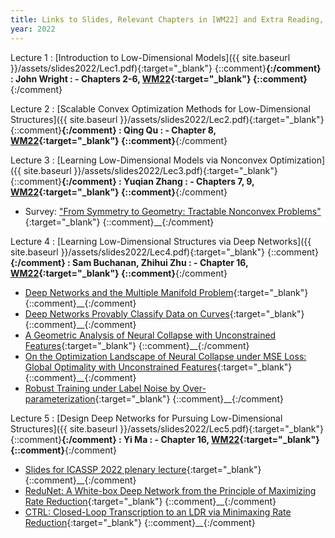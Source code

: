 ```yaml
---
title: Links to Slides, Relevant Chapters in [WM22] and Extra Reading, and Presenters
year: 2022
---
```


Lecture 1
: [Introduction to Low-Dimensional Models]({{ site.baseurl }}/assets/slides2022/Lec1.pdf){:target="_blank"} {::comment}__{:/comment}
  : John Wright
: - Chapters 2-6, [WM22](https://book-wright-ma.github.io/){:target="_blank"} {::comment}__{:/comment}

Lecture 2
: [Scalable Convex Optimization Methods for Low-Dimensional Structures]({{ site.baseurl }}/assets/slides2022/Lec2.pdf){:target="_blank"} {::comment}__{:/comment}
  : Qing Qu
: - Chapter 8, [WM22](https://book-wright-ma.github.io/){:target="_blank"} {::comment}__{:/comment}

Lecture 3
: [Learning Low-Dimensional Models via Nonconvex Optimization]({{ site.baseurl }}/assets/slides2022/Lec3.pdf){:target="_blank"} {::comment}__{:/comment}
  : Yuqian Zhang
: - Chapters 7, 9, [WM22](https://book-wright-ma.github.io/){:target="_blank"} {::comment}__{:/comment}
- Survey: ["From Symmetry to Geometry: Tractable Nonconvex Problems"](https://arxiv.org/abs/2007.06753){:target="_blank"} {::comment}__{:/comment}
  
Lecture 4
: [Learning Low-Dimensional Structures via Deep Networks]({{ site.baseurl }}/assets/slides2022/Lec4.pdf){:target="_blank"} {::comment}__{:/comment}
  : Sam Buchanan, Zhihui Zhu
: - Chapter 16, [WM22](https://book-wright-ma.github.io/){:target="_blank"} {::comment}__{:/comment}
- [Deep Networks and the Multiple Manifold Problem](https://openreview.net/forum?id=O-6Pm_d_Q-){:target="_blank"} {::comment}__{:/comment}
- [Deep Networks Provably Classify Data on Curves](https://arxiv.org/abs/2107.14324){:target="_blank"} {::comment}__{:/comment}
- [A Geometric Analysis of Neural Collapse with Unconstrained Features](https://arxiv.org/abs/2105.02375){:target="_blank"} {::comment}__{:/comment}
- [On the Optimization Landscape of Neural Collapse under MSE Loss: Global Optimality with Unconstrained Features](https://arxiv.org/abs/2203.01238){:target="_blank"} {::comment}__{:/comment}
- [Robust Training under Label Noise by Over-parameterization](https://arxiv.org/abs/2202.14026){:target="_blank"} {::comment}__{:/comment}

Lecture 5
: [Design Deep Networks for Pursuing Low-Dimensional Structures]({{ site.baseurl }}/assets/slides2022/Lec5.pdf){:target="_blank"} {::comment}__{:/comment}
  : Yi Ma
: - Chapter 16, [WM22](https://book-wright-ma.github.io/){:target="_blank"} {::comment}__{:/comment}
- [Slides for ICASSP 2022 plenary lecture](https://www.dropbox.com/s/z03ka878xknxr8y/Closed_Loop_Data_Transcription.pdf?dl=0){:target="_blank"} {::comment}__{:/comment}
- [ReduNet: A White-box Deep Network from the Principle of Maximizing Rate Reduction](https://jmlr.org/papers/v23/21-0631.html){:target="_blank"} {::comment}__{:/comment}
- [CTRL: Closed-Loop Transcription to an LDR via Minimaxing Rate Reduction](https://www.mdpi.com/1099-4300/24/4/456/htm){:target="_blank"} {::comment}__{:/comment}
